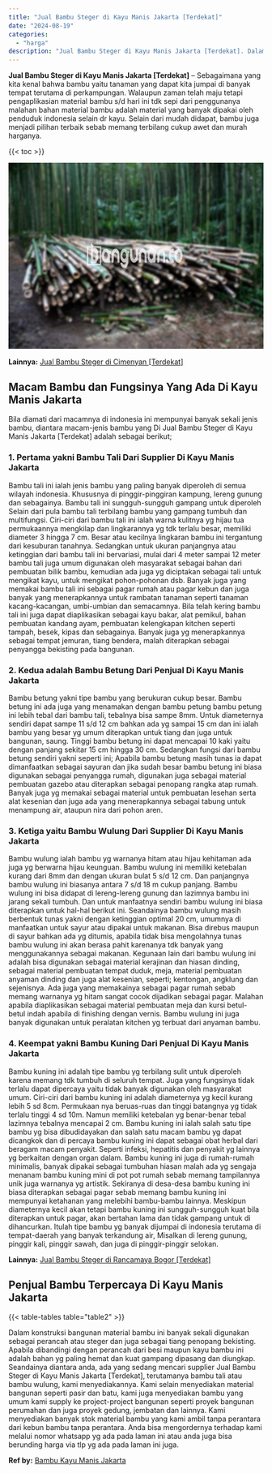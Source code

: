```yaml
---
title: "Jual Bambu Steger di Kayu Manis Jakarta [Terdekat]"
date: "2024-08-19"
categories: 
  - "harga"
description: "Jual Bambu Steger di Kayu Manis Jakarta [Terdekat]. Dalam konstruksi bangunan material bambu ini banyak sekali digunakan sebagai perancah atau steger dan jug..."
---
```


**Jual Bambu Steger di Kayu Manis Jakarta \[Terdekat\]** – Sebagaimana yang kita kenal bahwa bambu yaitu tanaman yang dapat kita jumpai di banyak tempat terutama di perkampungan. Walaupun zaman telah maju tetapi pengaplikasian material bambu s/d hari ini tdk sepi dari penggunanya malahan bahan material bambu adalah material yang banyak dipakai oleh penduduk indonesia selain dr kayu. Selain dari mudah didapat, bambu juga menjadi pilihan terbaik sebab memang terbilang cukup awet dan murah harganya.

{{< toc >}}

![Jual Bambu Steger di Kayu Manis Jakarta [Terdekat]](/images/jual-bambu-tali-30.png)

**Lainnya:** [Jual Bambu Steger di Cimenyan \[Terdekat\]](https://bambu.bangunan.co/jual-bambu-steger-di-cimenyan-terdekat/)

## Macam Bambu dan Fungsinya Yang Ada Di Kayu Manis Jakarta

Bila diamati dari macamnya di indonesia ini mempunyai banyak sekali jenis bambu, diantara macam-jenis bambu yang Di Jual Bambu Steger di Kayu Manis Jakarta \[Terdekat\] adalah sebagai berikut;

### 1\. Pertama yakni Bambu Tali Dari Supplier Di Kayu Manis Jakarta

Bambu tali ini ialah jenis bambu yang paling banyak diperoleh di semua wilayah indonesia. Khususnya di pinggir-pinggiran kampung, lereng gunung dan sebagainya. Bambu tali ini sungguh-sungguh gampang untuk diperoleh Selain dari pula bambu tali terbilang bambu yang gampang tumbuh dan multifungsi. Ciri-ciri dari bambu tali ini ialah warna kulitnya yg hijau tua permukaannya mengkilap dan lingkarannya yg tdk terlalu besar, memiliki diameter 3 hingga 7 cm. Besar atau kecilnya lingkaran bambu ini tergantung dari kesuburan tanahnya. Sedangkan untuk ukuran panjangnya atau ketinggian dari bambu tali ini bervariasi, mulai dari 4 meter sampai 12 meter bambu tali juga umum digunakan oleh masyarakat sebagai bahan dari pembuatan bilik bambu, kemudian ada juga yg diciptakan sebagai tali untuk mengikat kayu, untuk mengikat pohon-pohonan dsb. Banyak juga yang memakai bambu tali ini sebagai pagar rumah atau pagar kebun dan juga banyak yang menerapkannya untuk rambatan tanaman seperti tanaman kacang-kacangan, umbi-umbian dan semacamnya. Bila telah kering bambu tali ini juga dapat diaplikasikan sebagai kayu bakar, alat pemikul, bahan pembuatan kandang ayam, pembuatan kelengkapan kitchen seperti tampah, besek, kipas dan sebagainya. Banyak juga yg menerapkannya sebagai tempat jemuran, tiang bendera, malah diterapkan sebagai penyangga bekisting pada bangunan.

### 2\. Kedua adalah Bambu Betung Dari Penjual Di Kayu Manis Jakarta

Bambu betung yakni tipe bambu yang berukuran cukup besar. Bambu betung ini ada juga yang menamakan dengan bambu petung bambu petung ini lebih tebal dari bambu tali, tebalnya bisa sampe 8mm. Untuk diameternya sendiri dapat sampe 11 s/d 12 cm bahkan ada yg sampai 15 cm dan ini ialah bambu yang besar yg umum diterapkan untuk tiang dan juga untuk bangunan, saung. Tinggi bambu betung ini dapat mencapai 10 kaki yaitu dengan panjang sekitar 15 cm hingga 30 cm. Sedangkan fungsi dari bambu betung sendiri yakni seperti ini; Apabila bambu betung masih tunas ia dapat dimanfaatkan sebagai sayuran dan jika sudah besar bambu betung ini biasa digunakan sebagai penyangga rumah, digunakan juga sebagai material pembuatan gazebo atau diterapkan sebagai penopang rangka atap rumah. Banyak juga yg memakai sebagai material untuk pembuatan lesehan serta alat kesenian dan juga ada yang menerapkannya sebagai tabung untuk menampung air, ataupun nira dari pohon aren.

### 3\. Ketiga yaitu Bambu Wulung Dari Supplier Di Kayu Manis Jakarta

Bambu wulung ialah bambu yg warnanya hitam atau hijau kehitaman ada juga yg berwarna hijau keunguan. Bambu wulung ini memiliki ketebalan kurang dari 8mm dan dengan ukuran bulat 5 s/d 12 cm. Dan panjangnya bambu wulung ini biasanya antara 7 s/d 18 m cukup panjang. Bambu wulung ini bisa didapat di lereng-lereng gunung dan lazimnya bambu ini jarang sekali tumbuh. Dan untuk manfaatnya sendiri bambu wulung ini biasa diterapkan untuk hal-hal berikut ini. Seandainya bambu wulung masih berbentuk tunas yakni dengan ketinggian optimal 20 cm, umumnya di manfaatkan untuk sayur atau dipakai untuk makanan. Bisa direbus maupun di sayur bahkan ada yg ditumis, apabila tidak bisa mengolahnya tunas bambu wulung ini akan berasa pahit karenanya tdk banyak yang menggunakannya sebagai makanan. Kegunaan lain dari bambu wulung ini adalah bisa digunakan sebagai material kerajinan dan hiasan dinding, sebagai material pembuatan tempat duduk, meja, material pembuatan anyaman dinding dan juga alat kesenian, seperti; kentongan, angklung dan sejenisnya. Ada juga yang memakainya sebagai pagar rumah sebab memang warnanya yg hitam sangat cocok dijadikan sebagai pagar. Malahan apabila diaplikasikan sebagai material pembuatan meja dan kursi betul-betul indah apabila di finishing dengan vernis. Bambu wulung ini juga banyak digunakan untuk peralatan kitchen yg terbuat dari anyaman bambu.

### 4\. Keempat yakni Bambu Kuning Dari Penjual Di Kayu Manis Jakarta

Bambu kuning ini adalah tipe bambu yg terbilang sulit untuk diperoleh karena memang tdk tumbuh di seluruh tempat. Juga yang fungsinya tidak terlalu dapat dipercaya yaitu tidak banyak digunakan oleh masyarakat umum. Ciri-ciri dari bambu kuning ini adalah diameternya yg kecil kurang lebih 5 sd 8cm. Permukaan nya beruas-ruas dan tinggi batangnya yg tidak terlalu tinggi 4 sd 10m. Namun memiliki ketebalan yg benar-benar tebal lazimnya tebalnya mencapai 2 cm. Bambu kuning ini ialah salah satu tipe bambu yg bisa dibudidayakan dan salah satu macam bambu yg dapat dicangkok dan di percaya bambu kuning ini dapat sebagai obat herbal dari beragam macam penyakit. Seperti infeksi, hepatitis dan penyakit yg lainnya yg berkaitan dengan organ dalam. Bambu kuning ini juga di rumah-rumah minimalis, banyak dipakai sebagai tumbuhan hiasan malah ada yg sengaja menanam bambu kuning mini di pot pot rumah sebab memang tampilannya unik juga warnanya yg artistik. Sekiranya di desa-desa bambu kuning ini biasa diterapkan sebagai pagar sebab memang bambu kuning ini mempunyai ketahanan yang melebihi bambu-bambu lainnya. Meskipun diameternya kecil akan tetapi bambu kuning ini sungguh-sungguh kuat bila diterapkan untuk pagar, akan bertahan lama dan tidak gampang untuk di dihancurkan. Itulah tipe bambu yg banyak dijumpai di indonesia terutama di tempat-daerah yang banyak terkandung air, Misalkan di lereng gunung, pinggir kali, pinggir sawah, dan juga di pinggir-pinggir selokan.

**Lainnya:** [Jual Bambu Steger di Rancamaya Bogor \[Terdekat\]](https://bambu.bangunan.co/jual-bambu-steger-di-rancamaya-bogor-terdekat/)

## Penjual Bambu Terpercaya Di Kayu Manis Jakarta

{{< table-tables table="table2" >}}

Dalam konstruksi bangunan material bambu ini banyak sekali digunakan sebagai perancah atau steger dan juga sebagai tiang penopang bekisting. Apabila dibandingi dengan perancah dari besi maupun kayu bambu ini adalah bahan yg paling hemat dan kuat gampang dipasang dan diungkap. Seandainya diantara anda, ada yang sedang mencari supplier Jual Bambu Steger di Kayu Manis Jakarta \[Terdekat\], terutamanya bambu tali atau bambu wulung, kami menyediakannya. Kami selain menyediakan material bangunan seperti pasir dan batu, kami juga menyediakan bambu yang umum kami supply ke project-project bangunan seperti proyek bangunan perumahan dan juga proyek gedung, jembatan dan lainnya. Kami menyediakan banyak stok material bambu yang kami ambil tanpa perantara dari kebun bambu tanpa perantara. Anda bisa mengordernya terhadap kami melalui nomor whatsapp yg ada pada laman ini atau anda juga bisa berunding harga via tlp yg ada pada laman ini juga.

**Ref by:** [Bambu Kayu Manis Jakarta](https://id.wikipedia.org/wiki/Bambu)
